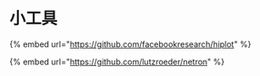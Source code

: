 # 小工具

{% embed url="https://github.com/facebookresearch/hiplot" %}

{% embed url="https://github.com/lutzroeder/netron" %}



